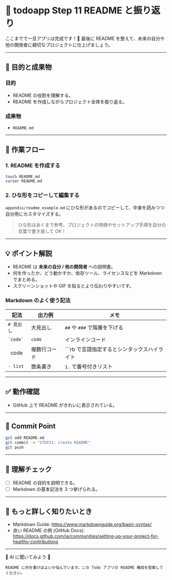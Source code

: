 # 📝 todoapp Step 11 README と振り返り

ここまでで一旦アプリは完成です！👏
最後に README を整えて、未来の自分や他の開発者に親切なプロジェクトに仕上げましょう。

---

## 🎯 目的と成果物

### 目的
- README の役割を理解する。
- README を作成しながらプロジェクト全体を振り返る。

### 成果物
- `README.md`

---

## 🚀 作業フロー

### 1. README を作成する
```bash
touch README.md
cursor README.md
```

### 2. ひな形をコピーして編集する
`appendix/readme_example.md` にひな形があるのでコピーして、中身を読みつつ自分用にカスタマイズする。

> ひな形はあくまで参考。プロジェクトの特徴やセットアップ手順を自分の言葉で書き直して OK！

---

## 💡 ポイント解説
- README は **未来の自分 / 他の開発者** への説明書。
- 何を作ったか、どう動かすか、依存ツール、ライセンスなどを Markdown でまとめる。
- スクリーンショットや GIF を貼るとより伝わりやすいです。

### Markdown のよく使う記法
| 記法 | 出力例 | メモ |
|------|-------|------|
| `# 見出し` | 大見出し | `##` や `###` で階層を下げる |
| `` `code` `` | `code` | インラインコード |
| ``` ```code``` ``` | 複数行コード | ```rb で言語指定するとシンタックスハイライト |
| `- list` | 箇条書き | `1.` で番号付きリスト |

---

## ✅ 動作確認
- GitHub 上で README がきれいに表示されている。

---

## 🚩 Commit Point
```bash
git add README.md
git commit -m "STEP11: create README"
git push
```

---

## 📝 理解チェック
- [ ] README の目的を説明できる。
- [ ] Markdown の基本記法を 3 つ挙げられる。

---

## 🔗 もっと詳しく知りたいとき
- Markdown Guide: https://www.markdownguide.org/basic-syntax/
- 良い README の例 (GitHub Docs): https://docs.github.com/ja/communities/setting-up-your-project-for-healthy-contributions

---

🤔 AI に聞いてみよう 🤖
```
README に何を書けばよいか悩んでいます。この Todo アプリの README 構成を提案してください。
```